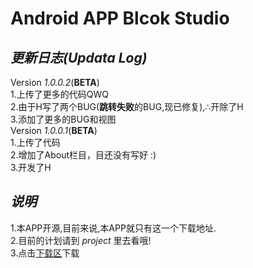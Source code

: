 # **Android APP Blcok Studio**
## *更新日志(Updata Log)*
 Version *1.0.0.2*(**BETA**)<br>
  1.上传了更多的代码QWQ<br>
  2.由于H写了两个BUG(**跳转失败**的BUG,现已修复),∴开除了H<br>
  3.添加了更多的BUG和视图<br>
 Version *1.0.0.1*(**BETA**)<br>
  1.上传了代码<br>
  2.增加了About栏目，目还没有写好 :)<br>
  3.开发了H
## *说明*
  1.本APP开源,目前来说,本APP就只有这一个下载地址.<br>
  2.目前的计划请到 *project* 里去看哦!<br>
  3.点击[下载区](https://github.com/GIThello2048/Android_APP_Blcok_Studio/releases/)下载
